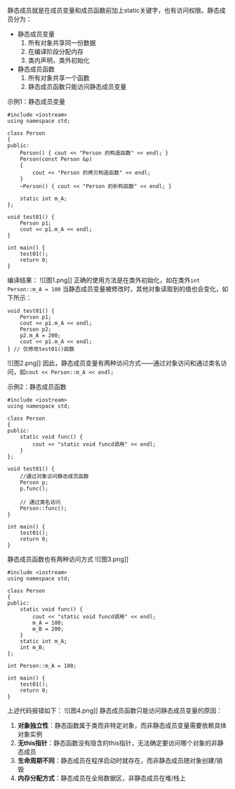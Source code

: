 静态成员就是在成员变量和成员函数前加上static关键字，也有访问权限。静态成员分为：
- 静态成员变量
	1. 所有对象共享同一份数据
	2. 在编译阶段分配内存
	3. 类内声明，类外初始化
- 静态成员函数
    1. 所有对象共享一个函数
    2. 静态成员函数只能访问静态成员变量

示例1：静态成员变量
```
#include <iostream>
using namespace std;

class Person
{
public:
    Person() { cout << "Person 的构造函数" << endl; }
    Person(const Person &p)
    {
        cout << "Person 的拷贝构造函数" << endl;
    }
    ~Person() { cout << "Person 的析构函数" << endl; }

    static int m_A;
};

void test01() {
    Person p1;
    cout << p1.m_A << endl;
}

int main() {
    test01();
    return 0;
}
```
编译结果：
![[图1.png]]
正确的使用方法是在类外初始化，如在类外`int Person::m_A = 100`
当静态成员变量被修改时，其他对象读取到的值也会变化，如下所示：
```
void test01() {
    Person p1;
    cout << p1.m_A << endl;
    Person p2;
    p2.m_A = 200;
    cout << p1.m_A << endl;
} // 仅修改test01()函数
```
![[图2.png]]
因此，静态成员变量有两种访问方式——通过对象访问和通过类名访问，如`cout << Person::m_A << endl;`

示例2：静态成员函数
```
#include <iostream>
using namespace std;
  
class Person
{
public:
    static void func() {
        cout << "static void funcd调用" << endl;
    }
};

void test01() {
    //通过对象访问静态成员函数
    Person p;
    p.func();

    // 通过类名访问
    Person::func();
}

int main() {
    test01();
    return 0;
}
```
静态成员函数也有两种访问方式
![[图3.png]]
```
#include <iostream>
using namespace std;
  
class Person
{
public:
    static void func() {
        cout << "static void funcd调用" << endl;
        m_A = 100;
        m_B = 200;
    }
    static int m_A;
    int m_B;
};
  
int Person::m_A = 100;

int main() {
    test01();
    return 0;
}
```
上述代码报错如下：
![[图4.png]]
静态成员函数只能访问静态成员变量的原因：
1. **对象独立性**：静态函数属于类而非特定对象，而非静态成员变量需要依赖具体对象实例
2. **无this指针**：静态函数没有隐含的this指针，无法确定要访问哪个对象的非静态成员
3. **生命周期不同**：静态成员在程序启动时就存在，而非静态成员随对象创建/销毁
4. **内存分配方式**：静态成员在全局数据区，非静态成员在堆/栈上